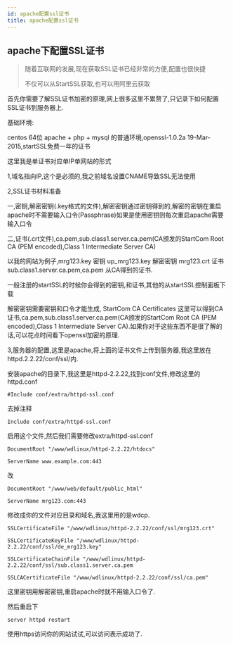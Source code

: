 ```yaml
---
id: apache配置ssl证书
title: apache配置ssl证书
---
```


## apache下配置SSL证书

> 随着互联网的发展,现在获取SSL证书已经非常的方便,配置也很快捷
>
> 不仅可以从StartSSL获取,也可以用阿里云获取

首先你需要了解SSL证书加密的原理,网上很多这里不累赘了,只记录下如何配置SSL证书到服务器上.

基础环境:

centos 64位 apache + php + mysql 的普通环境,openssl-1.0.2a 19-Mar-2015,startSSL免费一年的证书

这里我是单证书对应单IP单网站的形式

1,域名指向IP,这个是必须的,我之前域名设置CNAME导致SSL无法使用

2,SSL证书材料准备

一,密钥,解密密钥(.key格式的文件),解密密钥通过密钥得到的,解密的密钥在重启apache时不需要输入口令(Passphrase)如果是使用密钥则每次重启apache需要输入口令

二,证书(.crt文件),ca.pem,sub.class1.server.ca.pem(CA颁发的StartCom Root CA (PEM encoded),Class 1 Intermediate Server CA)

以我的网站为例子,mrg123.key 密钥 up_mrg123.key 解密密钥 mrg123.crt 证书 sub.class1.server.ca.pem,ca.pem 从CA得到的证书.

一般注册的startSSL的时候你会得到的密钥,和证书,其他的从startSSL控制面板下载

解密密钥需要密钥和口令才能生成, StartCom CA Certificates  这里可以得到CA证书,ca.pem,sub.class1.server.ca.pem(CA颁发的StartCom Root CA (PEM  encoded),Class 1 Intermediate Server  CA).如果你对于这些东西不是很了解的话,可以花点时间看下openssl加密的原理.

3,服务器的配置,这里是apache,将上面的证书文件上传到服务器,我这里放在httpd.2.2.22/conf/ssl/内.

安装apache的目录下,我这里是httpd-2.2.22,找到conf文件,修改这里的httpd.conf

```
#Include conf/extra/httpd-ssl.conf
```

去掉注释

```
Include conf/extra/httpd-ssl.conf
```

启用这个文件,然后我们需要修改extra/httpd-ssl.conf

```
DocumentRoot "/www/wdlinux/httpd-2.2.22/htdocs"

ServerName www.example.com:443
```

改

```
DocumentRoot "/www/web/default/public_html"

ServerName mrg123.com:443 
```

修改成你的文件对应目录和域名,我这里用的是wdcp.

```
SSLCertificateFile "/www/wdlinux/httpd-2.2.22/conf/ssl/mrg123.crt"

SSLCertificateKeyFile "/www/wdlinux/httpd-2.2.22/conf/ssl/de_mrg123.key"

SSLCertificateChainFile "/www/wdlinux/httpd-2.2.22/conf/ssl/sub.class1.server.ca.pem

SSLCACertificateFile "/www/wdlinux/httpd-2.2.22/conf/ssl/ca.pem"
```

这里密钥用解密密钥,重启apache时就不用输入口令了.

然后重启下

```shell
server httpd restart 
```

使用https访问你的网站试试,可以访问表示成功了.